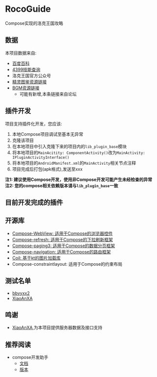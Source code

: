 # RocoGuide
Compose实现的洛克王国攻略

## 数据
本项目数据来自:
- [百度百科](https://baike.baidu.com/item/%E6%B4%9B%E5%85%8B%E7%8E%8B%E5%9B%BD%E5%AE%A0%E7%89%A9%E5%A4%A7%E5%85%A8/4962564)
- [4399技能查询](http://news.4399.com/luoke/jinengsearch/)
- 洛克王国官方公众号
- [精灵图鉴资源链接](http://res.17roco.qq.com/res/combat/previews/编号-idle.swf)
- [BGM资源链接](http://res.17roco.qq.com/res/music/new_编号(01-103).swf)
   - 可能有新增,本条链接来自论坛

## 插件开发
项目支持插件化开发，您应该:
1. 本地Compose项目调试至基本无异常
2. 克隆该项目
3. 在本地项目中引入克隆下来的项目内的`lib_plugin_base`模块
4. 将本地项目的`MainAcitity: ComponentActivity()`改为`MainActivity: IPluginActivityInterface()`
5. 将本地项目的`AndroidManifest.xml`的`MainActivity`相关节点注释
6. 项目完成后打包(apk格式),发送至xxx

**注1: 建议使用Compose开发，使用非Compose开发可能产生未经检查的异常**  
**注2: 您的compose相关依赖版本请与`lib_plugin_base`一致**

## 目前开发完成的插件

## 开源库
- [Compose-WebView: 适用于Compose的浏览器控件](https://google.github.io/accompanist/webview/)
- [Compose-refresh: 适用于Compose的下拉刷新框架](https://google.github.io/accompanist/swiperefresh/)
- [Compose-paging3: 适用于Compose的数据分页框架](https://developer.android.google.cn/topic/libraries/architecture/paging/v3-overview)
- [Compose-navigation: 适用于Compose的路由框架](https://developer.android.google.cn/guide/navigation/navigation-getting-started)
- [Coil: 基于kt的图片加载库](https://github.com/coil-kt/coil/blob/main/README-zh.md)
- Compose-constraintlayout: 适用于Compose的约束布局

## 测试名单
- [bbyyxx2](https://github.com/bbyyxx2)
- [XiaoAnXA](https://github.com/XiaoAnXA)

## 鸣谢
- [XiaoAnXA](https://github.com/XiaoAnXA),为本项目提供服务器数据及接口支持

## 推荐阅读
- compose开发助手
  - [文档](https://google.github.io/accompanist/)
  - [版本](https://search.maven.org/search?q=g:com.google.accompanist)

